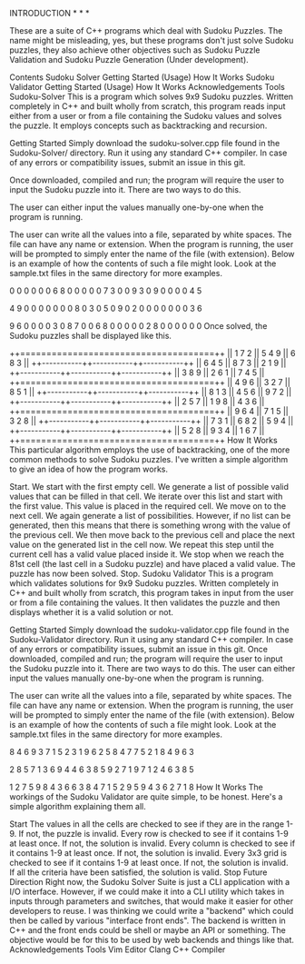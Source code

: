 INTRODUCTION 
*
*
*


These are a suite of C++ programs which deal with Sudoku Puzzles. The name might be misleading, yes, but these programs don't just solve Sudoku puzzles, they also achieve other objectives such as Sudoku Puzzle Validation and Sudoku Puzzle Generation (Under development).

Contents
Sudoku Solver
Getting Started (Usage)
How It Works
Sudoku Validator
Getting Started (Usage)
How It Works
Acknowledgements
Tools
Sudoku-Solver
This is a program which solves 9x9 Sudoku puzzles. Written completely in C++ and built wholly from scratch, this program reads input either from a user or from a file containing the Sudoku values and solves the puzzle. It employs concepts such as backtracking and recursion.

Getting Started
Simply download the sudoku-solver.cpp file found in the Sudoku-Solver/ directory. Run it using any standard C++ compiler. In case of any errors or compatibility issues, submit an issue in this git.

Once downloaded, compiled and run; the program will require the user to input the Sudoku puzzle into it. There are two ways to do this.

The user can either input the values manually one-by-one when the program is running.

The user can write all the values into a file, separated by white spaces. The file can have any name or extension. When the program is running, the user will be prompted to simply enter the name of the file (with extension). Below is an example of how the contents of such a file might look. Look at the sample.txt files in the same directory for more examples.

0 0 0  0 0 0  6 8 0
0 0 0  0 7 3  0 0 9
3 0 9  0 0 0  0 4 5

4 9 0  0 0 0  0 0 0
8 0 3  0 5 0  9 0 2
0 0 0  0 0 0  0 3 6

9 6 0  0 0 0  3 0 8
7 0 0  6 8 0  0 0 0
0 2 8  0 0 0  0 0 0
Once solved, the Sudoku puzzles shall be displayed like this.

++=====================================++
|| 1   7   2 || 5   4   9 || 6   8   3 ||
++-----------++-----------++-----------++
|| 6   4   5 || 8   7   3 || 2   1   9 ||
++-----------++-----------++-----------++
|| 3   8   9 || 2   6   1 || 7   4   5 ||
++=====================================++
|| 4   9   6 || 3   2   7 || 8   5   1 ||
++-----------++-----------++-----------++
|| 8   1   3 || 4   5   6 || 9   7   2 ||
++-----------++-----------++-----------++
|| 2   5   7 || 1   9   8 || 4   3   6 ||
++=====================================++
|| 9   6   4 || 7   1   5 || 3   2   8 ||
++-----------++-----------++-----------++
|| 7   3   1 || 6   8   2 || 5   9   4 ||
++-----------++-----------++-----------++
|| 5   2   8 || 9   3   4 || 1   6   7 ||
++=====================================++
How It Works
This particular algorithm employs the use of backtracking, one of the more common methods to solve Sudoku puzzles. I've written a simple algorithm to give an idea of how the program works.

Start.
We start with the first empty cell.
We generate a list of possible valid values that can be filled in that cell.
We iterate over this list and start with the first value. This value is placed in the required cell.
We move on to the next cell. We again generate a list of possibilities. However, if no list can be generated, then this means that there is something wrong with the value of the previous cell. We then move back to the previous cell and place the next value on the generated list in the cell now. We repeat this step until the current cell has a valid value placed inside it.
We stop when we reach the 81st cell (the last cell in a Sudoku puzzle) and have placed a valid value.
The puzzle has now been solved.
Stop.
Sudoku Validator
This is a program which validates solutions for 9x9 Sudoku puzzles. Written completely in C++ and built wholly from scratch, this program takes in input from the user or from a file containing the values. It then validates the puzzle and then displays whether it is a valid solution or not.

Getting Started
Simply download the sudoku-validator.cpp file found in the Sudoku-Validator directory. Run it using any standard C++ compiler. In case of any errors or compatibility issues, submit an issue in this git.
Once downloaded, compiled and run; the program will require the user to input the Sudoku puzzle into it. There are two ways to do this.
The user can either input the values manually one-by-one when the program is running.

The user can write all the values into a file, separated by white spaces. The file can have any name or extension. When the program is running, the user will be prompted to simply enter the name of the file (with extension). Below is an example of how the contents of such a file might look. Look at the sample.txt files in the same directory for more examples.

8 4 6  9 3 7  1 5 2
3 1 9  6 2 5  8 4 7
7 5 2  1 8 4  9 6 3

2 8 5  7 1 3  6 9 4
4 6 3  8 5 9  2 7 1
9 7 1  2 4 6  3 8 5

1 2 7  5 9 8  4 3 6
6 3 8  4 7 1  5 2 9
5 9 4  3 6 2  7 1 8
How It Works
The workings of the Sudoku Validator are quite simple, to be honest. Here's a simple algorithm explaining them all.

Start
The values in all the cells are checked to see if they are in the range 1-9. If not, the puzzle is invalid.
Every row is checked to see if it contains 1-9 at least once. If not, the solution is invalid.
Every column is checked to see if it contains 1-9 at least once. If not, the solution is invalid.
Every 3x3 grid is checked to see if it contains 1-9 at least once. If not, the solution is invalid.
If all the criteria have been satisfied, the solution is valid.
Stop
Future Direction
Right now, the Sudoku Solver Suite is just a CLI application with a I/O interface. However, if we could make it into a CLI utility which takes in inputs through parameters and switches, that would make it easier for other developers to reuse.
I was thinking we could write a "backend" which could then be called by various "interface front ends". The backend is written in C++ and the front ends could be shell or maybe an API or something.
The objective would be for this to be used by web backends and things like that.
Acknowledgements
Tools
Vim Editor
Clang C++ Compiler